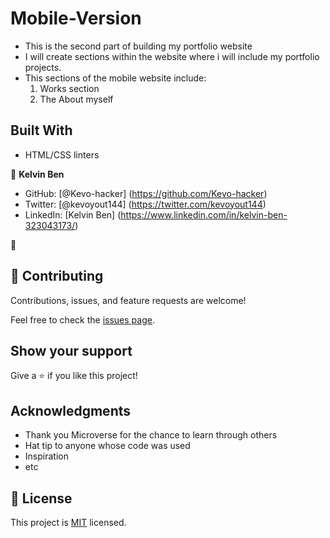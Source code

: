 # Mobile-Version
- This is the second part of building my portfolio website
- I will create sections within the website where i will include my portfolio projects.
- This sections of the mobile website include:
    1. Works section
    2. The About myself

## Built With

- HTML/CSS linters



👤 **Kelvin Ben**

- GitHub: [@Kevo-hacker] (https://github.com/Kevo-hacker)
- Twitter: [@kevoyout144] (https://twitter.com/kevoyout144)
- LinkedIn: [Kelvin Ben] (https://www.linkedin.com/in/kelvin-ben-323043173/)

👤 

## 🤝 Contributing

Contributions, issues, and feature requests are welcome!

Feel free to check the [issues page](../../issues/).

## Show your support

Give a ⭐️ if you like this project!

## Acknowledgments
- Thank you Microverse for the chance to learn through others
- Hat tip to anyone whose code was used
- Inspiration
- etc

## 📝 License

This project is [MIT](./MIT.md) licensed.

